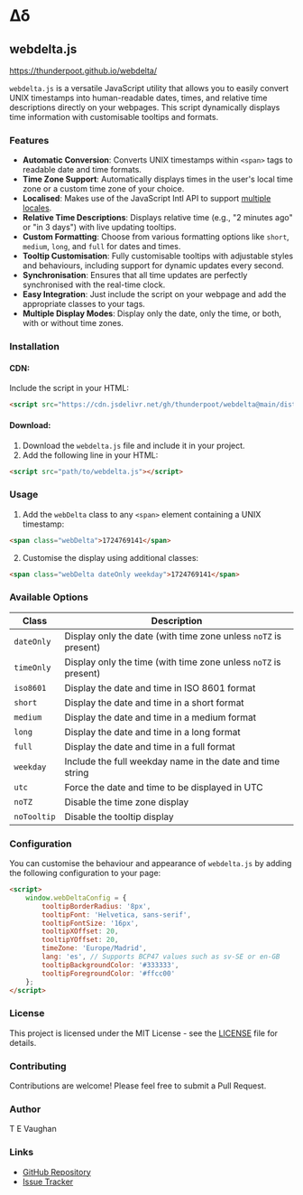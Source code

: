 # Δδ

## webdelta.js

https://thunderpoot.github.io/webdelta/

`webdelta.js` is a versatile JavaScript utility that allows you to easily convert UNIX timestamps into human-readable dates, times, and relative time descriptions directly on your webpages. This script dynamically displays time information with customisable tooltips and formats.

### Features

- **Automatic Conversion**: Converts UNIX timestamps within `<span>` tags to readable date and time formats.
- **Time Zone Support**: Automatically displays times in the user's local time zone or a custom time zone of your choice.
- **Localised**: Makes use of the JavaScript Intl API to support [multiple locales](https://www.iana.org/assignments/language-subtag-registry/language-subtag-registry).
- **Relative Time Descriptions**: Displays relative time (e.g., "2 minutes ago" or "in 3 days") with live updating tooltips.
- **Custom Formatting**: Choose from various formatting options like `short`, `medium`, `long`, and `full` for dates and times.
- **Tooltip Customisation**: Fully customisable tooltips with adjustable styles and behaviours, including support for dynamic updates every second.
- **Synchronisation**: Ensures that all time updates are perfectly synchronised with the real-time clock.
- **Easy Integration**: Just include the script on your webpage and add the appropriate classes to your tags.
- **Multiple Display Modes**: Display only the date, only the time, or both, with or without time zones.

### Installation

#### CDN:

Include the script in your HTML:

```html
<script src="https://cdn.jsdelivr.net/gh/thunderpoot/webdelta@main/dist/webdelta.min.js"></script>
```

#### Download:

1. Download the `webdelta.js` file and include it in your project.
2. Add the following line in your HTML:

```html
<script src="path/to/webdelta.js"></script>
```

### Usage

1. Add the `webDelta` class to any `<span>` element containing a UNIX timestamp:

```html
<span class="webDelta">1724769141</span>
```

2. Customise the display using additional classes:

```html
<span class="webDelta dateOnly weekday">1724769141</span>
```

### Available Options

| Class       | Description                                                    |
|-------------|----------------------------------------------------------------|
| `dateOnly`  | Display only the date (with time zone unless `noTZ` is present)|
| `timeOnly`  | Display only the time (with time zone unless `noTZ` is present)|
| `iso8601`   | Display the date and time in ISO 8601 format                   |
| `short`     | Display the date and time in a short format                    |
| `medium`    | Display the date and time in a medium format                   |
| `long`      | Display the date and time in a long format                     |
| `full`      | Display the date and time in a full format                     |
| `weekday`   | Include the full weekday name in the date and time string      |
| `utc`       | Force the date and time to be displayed in UTC                 |
| `noTZ`      | Disable the time zone display                                  |
| `noTooltip` | Disable the tooltip display                                    |

### Configuration

You can customise the behaviour and appearance of `webdelta.js` by adding the following configuration to your page:

```html
<script>
    window.webDeltaConfig = {
        tooltipBorderRadius: '8px',
        tooltipFont: 'Helvetica, sans-serif',
        tooltipFontSize: '16px',
        tooltipXOffset: 20,
        tooltipYOffset: 20,
        timeZone: 'Europe/Madrid',
        lang: 'es', // Supports BCP47 values such as sv-SE or en-GB
        tooltipBackgroundColor: '#333333',
        tooltipForegroundColor: '#ffcc00'
    };
</script>
```

### License

This project is licensed under the MIT License - see the [LICENSE](LICENSE) file for details.

### Contributing

Contributions are welcome! Please feel free to submit a Pull Request.

### Author

T E Vaughan

### Links

- [GitHub Repository](https://github.com/thunderpoot/webdelta)
- [Issue Tracker](https://github.com/thunderpoot/webdelta/issues)
